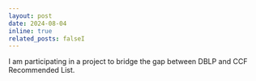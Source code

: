 ```yaml
---
layout: post
date: 2024-08-04
inline: true
related_posts: falseI
---
```


I am participating in a project to bridge the gap between DBLP and CCF Recommended List.

